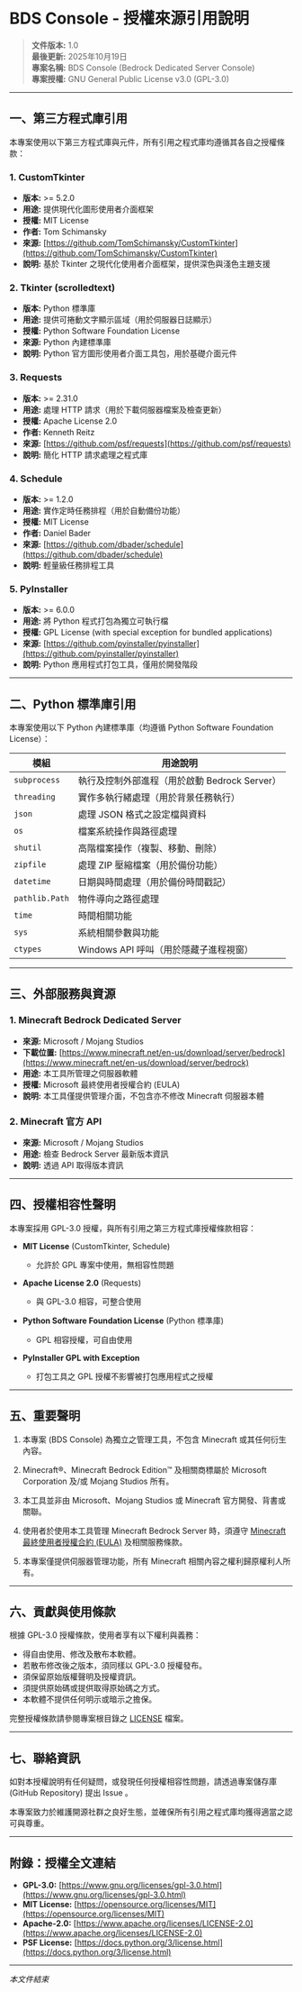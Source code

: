 # BDS Console - 授權來源引用說明

> **文件版本:** 1.0  
> **最後更新:** 2025年10月19日  
> **專案名稱:** BDS Console (Bedrock Dedicated Server Console)  
> **專案授權:** GNU General Public License v3.0 (GPL-3.0)

---

## 一、第三方程式庫引用

本專案使用以下第三方程式庫與元件，所有引用之程式庫均遵循其各自之授權條款：

### 1. CustomTkinter

- **版本:** >= 5.2.0
- **用途:** 提供現代化圖形使用者介面框架
- **授權:** MIT License
- **作者:** Tom Schimansky
- **來源:** [https://github.com/TomSchimansky/CustomTkinter](https://github.com/TomSchimansky/CustomTkinter)
- **說明:** 基於 Tkinter 之現代化使用者介面框架，提供深色與淺色主題支援

### 2. Tkinter (scrolledtext)

- **版本:** Python 標準庫
- **用途:** 提供可捲動文字顯示區域（用於伺服器日誌顯示）
- **授權:** Python Software Foundation License
- **來源:** Python 內建標準庫
- **說明:** Python 官方圖形使用者介面工具包，用於基礎介面元件

### 3. Requests

- **版本:** >= 2.31.0
- **用途:** 處理 HTTP 請求（用於下載伺服器檔案及檢查更新）
- **授權:** Apache License 2.0
- **作者:** Kenneth Reitz
- **來源:** [https://github.com/psf/requests](https://github.com/psf/requests)
- **說明:** 簡化 HTTP 請求處理之程式庫

### 4. Schedule

- **版本:** >= 1.2.0
- **用途:** 實作定時任務排程（用於自動備份功能）
- **授權:** MIT License
- **作者:** Daniel Bader
- **來源:** [https://github.com/dbader/schedule](https://github.com/dbader/schedule)
- **說明:** 輕量級任務排程工具

### 5. PyInstaller

- **版本:** >= 6.0.0
- **用途:** 將 Python 程式打包為獨立可執行檔
- **授權:** GPL License (with special exception for bundled applications)
- **來源:** [https://github.com/pyinstaller/pyinstaller](https://github.com/pyinstaller/pyinstaller)
- **說明:** Python 應用程式打包工具，僅用於開發階段

---

## 二、Python 標準庫引用

本專案使用以下 Python 內建標準庫（均遵循 Python Software Foundation License）：

| 模組 | 用途說明 |
|------|---------|
| `subprocess` | 執行及控制外部進程（用於啟動 Bedrock Server） |
| `threading` | 實作多執行緒處理（用於背景任務執行） |
| `json` | 處理 JSON 格式之設定檔與資料 |
| `os` | 檔案系統操作與路徑處理 |
| `shutil` | 高階檔案操作（複製、移動、刪除） |
| `zipfile` | 處理 ZIP 壓縮檔案（用於備份功能） |
| `datetime` | 日期與時間處理（用於備份時間戳記） |
| `pathlib.Path` | 物件導向之路徑處理 |
| `time` | 時間相關功能 |
| `sys` | 系統相關參數與功能 |
| `ctypes` | Windows API 呼叫（用於隱藏子進程視窗） |

---

## 三、外部服務與資源

### 1. Minecraft Bedrock Dedicated Server

- **來源:** Microsoft / Mojang Studios
- **下載位置:** [https://www.minecraft.net/en-us/download/server/bedrock](https://www.minecraft.net/en-us/download/server/bedrock)
- **用途:** 本工具所管理之伺服器軟體
- **授權:** Microsoft 最終使用者授權合約 (EULA)
- **說明:** 本工具僅提供管理介面，不包含亦不修改 Minecraft 伺服器本體

### 2. Minecraft 官方 API

- **來源:** Microsoft / Mojang Studios
- **用途:** 檢查 Bedrock Server 最新版本資訊
- **說明:** 透過 API 取得版本資訊

---

## 四、授權相容性聲明

本專案採用 GPL-3.0 授權，與所有引用之第三方程式庫授權條款相容：

- **MIT License** (CustomTkinter, Schedule)
  - 允許於 GPL 專案中使用，無相容性問題

- **Apache License 2.0** (Requests)
  - 與 GPL-3.0 相容，可整合使用

- **Python Software Foundation License** (Python 標準庫)
  - GPL 相容授權，可自由使用

- **PyInstaller GPL with Exception**
  - 打包工具之 GPL 授權不影響被打包應用程式之授權

---

## 五、重要聲明

1. 本專案 (BDS Console) 為獨立之管理工具，不包含 Minecraft 或其任何衍生內容。

2. Minecraft®、Minecraft Bedrock Edition™ 及相關商標屬於 Microsoft Corporation 及/或 Mojang Studios 所有。

3. 本工具並非由 Microsoft、Mojang Studios 或 Minecraft 官方開發、背書或關聯。

4. 使用者於使用本工具管理 Minecraft Bedrock Server 時，須遵守 [Minecraft 最終使用者授權合約 (EULA)](https://www.minecraft.net/eula) 及相關服務條款。

5. 本專案僅提供伺服器管理功能，所有 Minecraft 相關內容之權利歸原權利人所有。

---

## 六、貢獻與使用條款

根據 GPL-3.0 授權條款，使用者享有以下權利與義務：

- 得自由使用、修改及散布本軟體。
- 若散布修改後之版本，須同樣以 GPL-3.0 授權發布。
- 須保留原始版權聲明及授權資訊。
- 須提供原始碼或提供取得原始碼之方式。
- 本軟體不提供任何明示或暗示之擔保。

完整授權條款請參閱專案根目錄之 [LICENSE](license/LICENSE) 檔案。

---

## 七、聯絡資訊

如對本授權說明有任何疑問，或發現任何授權相容性問題，請透過專案儲存庫 (GitHub Repository) 提出 Issue 。

本專案致力於維護開源社群之良好生態，並確保所有引用之程式庫均獲得適當之認可與尊重。

---

## 附錄：授權全文連結

- **GPL-3.0:** [https://www.gnu.org/licenses/gpl-3.0.html](https://www.gnu.org/licenses/gpl-3.0.html)
- **MIT License:** [https://opensource.org/licenses/MIT](https://opensource.org/licenses/MIT)
- **Apache-2.0:** [https://www.apache.org/licenses/LICENSE-2.0](https://www.apache.org/licenses/LICENSE-2.0)
- **PSF License:** [https://docs.python.org/3/license.html](https://docs.python.org/3/license.html)

---

*本文件結束*



